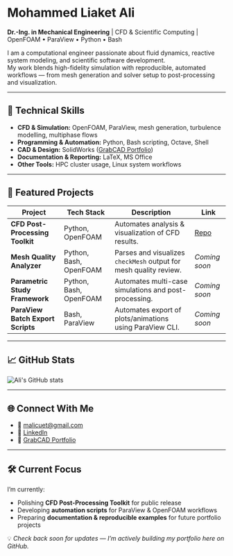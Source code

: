 # Mohammed Liaket Ali

**Dr.-Ing. in Mechanical Engineering** | CFD & Scientific Computing | OpenFOAM • ParaView • Python • Bash

I am a computational engineer passionate about fluid dynamics, reactive system modeling, and scientific software development.  
My work blends high-fidelity simulation with reproducible, automated workflows — from mesh generation and solver setup to post-processing and visualization.

---

## 🔧 Technical Skills

- **CFD & Simulation:** OpenFOAM, ParaView, mesh generation, turbulence modelling, multiphase flows
- **Programming & Automation:** Python, Bash scripting, Octave, Shell
- **CAD & Design:** SolidWorks ([GrabCAD Portfolio](https://grabcad.com/mohammed.liaket.ali-2/models))
- **Documentation & Reporting:** LaTeX, MS Office
- **Other Tools:** HPC cluster usage, Linux system workflows

---

## 📌 Featured Projects

| Project | Tech Stack | Description | Link |
|---------|-----------|-------------|------|
| **CFD Post-Processing Toolkit** | Python, OpenFOAM | Automates analysis & visualization of CFD results. | [Repo](https://github.com/AliBangali/cfd-postprocessing-toolkit) |
| **Mesh Quality Analyzer** | Python, Bash, OpenFOAM | Parses and visualizes `checkMesh` output for mesh quality review. | _Coming soon_ |
| **Parametric Study Framework** | Python, Bash, OpenFOAM | Automates multi-case simulations and post-processing. | _Coming soon_ |
| **ParaView Batch Export Scripts** | Bash, ParaView | Automates export of plots/animations using ParaView CLI. | _Coming soon_ |

---

## 📈 GitHub Stats
![Ali's GitHub stats](https://github-readme-stats.vercel.app/api?username=AliBangali&show_icons=true&theme=default)

---

## 🌐 Connect With Me

- 📧 [malicuet@gmail.com](mailto:malicuet@gmail.com)  
- 🔗 [LinkedIn](https://www.linkedin.com/in/liaket/)  
- 📂 [GrabCAD Portfolio](https://grabcad.com/mohammed.liaket.ali-2/models)   

---

## 🛠 Current Focus

I’m currently:
- Polishing **CFD Post-Processing Toolkit** for public release  
- Developing **automation scripts** for ParaView & OpenFOAM workflows  
- Preparing **documentation & reproducible examples** for future portfolio projects  

💡 *Check back soon for updates — I’m actively building my portfolio here on GitHub.*
